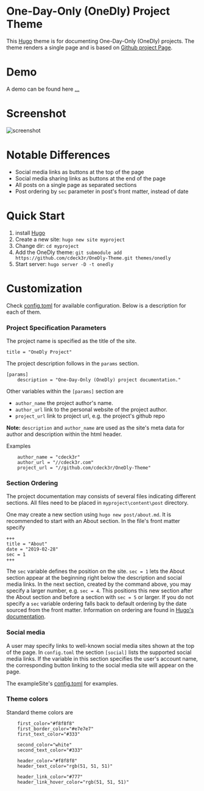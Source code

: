 # One-Day-Only (OneDly) Project Theme

This [Hugo](http://gohugo.io) theme is for documenting One-Day-Only (OneDly) projects. The theme renders a single page and is based on [Github project Page](https://themes.gohugo.io/github-project-landing-page/).

# Demo
A demo can be found here [...](https://github.com/cdeck3r/OneDly-Theme)

# Screenshot
![screenshot](https://github.com/cdeck3r/OneDly-Theme/blob/master/images/screenshot.png)

# Notable Differences

* Social media links as buttons at the top of the page
* Social media sharing links as buttons at the end of the page
* All posts on a single page as separated sections
* Post ordering by `sec` parameter in post's front matter, instead of date


# Quick Start

1. install [Hugo](http://gohugo.io) 
1. Create a new site: `hugo new site myproject`
1. Change dir: `cd myproject`
1. Add the OneDly theme: `git submodule add https://github.com/cdeck3r/OneDly-Theme.git themes/onedly`
1. Start server: `hugo server -D -t onedly` 

# Customization

Check [config.toml](https://github.com/cdeck3r/OneDly-Theme/blob/master/exampleSite/config.toml) for available configuration. Below is a description for each of them.

### Project Specification Parameters

The project name is specified as the title of the site.
```
title = "OneDly Project"
```

The project description follows in the `params` section.
```
[params]
    description = "One-Day-Only (OneDly) project documentation."
```

Other variables within the `[params]` section are 

* `author_name` the project author's name.
* `author_url` link to the personal website of the project author.
* `project_url` link to project url, e.g. the project's github repo 

**Note:** `description` and `author_name` are used as the site's meta data for author and description within the html header.

Examples

```
    author_name = "cdeck3r"
    author_url = "//cdeck3r.com"
    project_url = "//github.com/cdeck3r/OneDly-Theme"
```

### Section Ordering

The project documentation may consists of several files indicating different sections. All files need to be placed in `myproject\content\post` directory. 

One may create a new section using `hugo new post/about.md`. It is recommended to start with an About section. In the file's front matter specify 

```
+++
title = "About"
date = "2019-02-28"
sec = 1
+++
```

The `sec` variable defines the position on the site. `sec = 1` lets the About section appear at the beginning right below the description and social media links. In the next section, created by the command above, you may specify a larger number, e.g. `sec = 4`. This positions this new section after the About section and before a section with `sec = 5` or larger. If you do not specify a `sec` variable ordering falls back to default ordering by the date sourced from the front matter. Information on ordering are found in [Hugo's documentation](https://gohugo.io/templates/lists/#default-weight-date-linktitle-filepath).


### Social media

A user may specify links to well-known social media sites shown at the top of the page. In `config.toml` the section `[social]` lists the supported social media links. If the variable in this section specifies the user's account name, the corresponding button linking to the social media site will appear on the page.

The exampleSite's [config.toml](https://github.com/cdeck3r/OneDly-Theme/blob/master/exampleSite/config.toml) for examples.

### Theme colors

Standard theme colors are 

```    
    first_color="#f8f8f8"
    first_border_color="#e7e7e7"
    first_text_color="#333"

    second_color="white"
    second_text_color="#333"

    header_color="#f8f8f8"
    header_text_color="rgb(51, 51, 51)"

    header_link_color="#777"
    header_link_hover_color="rgb(51, 51, 51)"

```

